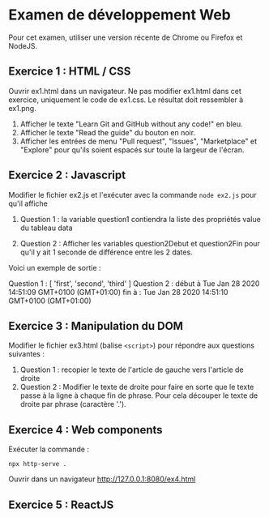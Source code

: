 # Examen de développement Web

Pour cet examen, utiliser une version récente de Chrome ou Firefox et NodeJS.

## Exercice 1 : HTML / CSS

Ouvrir ex1.html dans un navigateur.
Ne pas modifier ex1.html dans cet exercice, uniquement le code de ex1.css.
Le résultat doit ressembler à ex1.png.

1. Afficher le texte "Learn Git and GitHub without any code!" en bleu.
2. Afficher le texte "Read the guide" du bouton en noir.
3. Afficher les entrées de menu "Pull request", "Issues", "Marketplace" et "Explore" pour qu'ils soient espacés sur toute la largeur de l'écran.


## Exercice 2 : Javascript

Modifier le fichier ex2.js et l'exécuter avec la commande `node ex2.js` pour qu'il affiche 

1. Question 1 : la variable question1 contiendra la liste des propriétés value du tableau data  

2. Question 2 : Afficher les variables question2Debut et question2Fin pour qu'il y ait 1 seconde de différence entre les 2 dates.

Voici un exemple de sortie :

Question 1 : [ 'first', 'second', 'third' ]
Question 2 :    début à Tue Jan 28 2020 14:51:09 GMT+0100 (GMT+01:00)
                fin à : Tue Jan 28 2020 14:51:10 GMT+0100 (GMT+01:00)


## Exercice 3 : Manipulation du DOM

Modifier le fichier ex3.html (balise `<script>`) pour répondre aux questions suivantes :

1. Question 1 : recopier le texte de l'article de gauche vers l'article de droite
2. Question 2 : Modifier le texte de droite pour faire en sorte que le texte passe à la ligne à chaque fin de phrase. Pour cela découper le texte de droite par phrase (caractère '.').


## Exercice 4 : Web components 

Exécuter la commande :

```
npx http-serve .
```

Ouvrir dans un navigateur http://127.0.0.1:8080/ex4.html

## Exercice 5 : ReactJS


